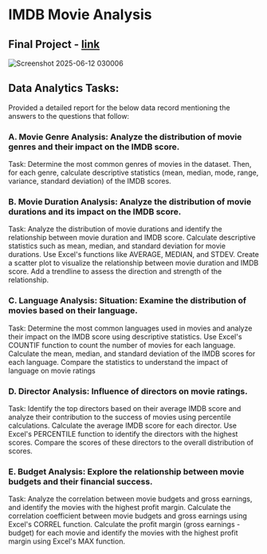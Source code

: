 # IMDB Movie Analysis
## Final Project - [link](https://docs.google.com/presentation/d/1NDKj44BB-ndVG91gxSQ0PGu_VkTMaovYMFaX4s7j28U/edit?usp=sharing)



![Screenshot 2025-06-12 030006](https://github.com/user-attachments/assets/b7b01212-8871-49fc-89ce-53e89c69a307)









## Data Analytics Tasks:

Provided a detailed report for the below data record mentioning the answers to the questions that follow:


### A. Movie Genre Analysis: Analyze the distribution of movie genres and their impact on the IMDB score.

Task: Determine the most common genres of movies in the dataset. Then, for each genre, calculate descriptive statistics (mean, median, mode, range, variance, standard deviation) of the IMDB scores.

### B. Movie Duration Analysis: Analyze the distribution of movie durations and its impact on the IMDB score.

Task: Analyze the distribution of movie durations and identify the relationship between movie duration and IMDB score.
Calculate descriptive statistics such as mean, median, and standard deviation for movie durations. Use Excel's functions like AVERAGE, MEDIAN, and STDEV. Create a scatter plot to visualize the relationship between movie duration and IMDB score. Add a trendline to assess the direction and strength of the relationship.

### C. Language Analysis: Situation: Examine the distribution of movies based on their language.

Task: Determine the most common languages used in movies and analyze their impact on the IMDB score using descriptive statistics.
Use Excel's COUNTIF function to count the number of movies for each language. Calculate the mean, median, and standard deviation of the IMDB scores for each language. Compare the statistics to understand the impact of language on movie ratings

### D. Director Analysis: Influence of directors on movie ratings.

Task: Identify the top directors based on their average IMDB score and analyze their contribution to the success of movies using percentile calculations.
Calculate the average IMDB score for each director. Use Excel's PERCENTILE function to identify the directors with the highest scores. Compare the scores of these directors to the overall distribution of scores.

### E. Budget Analysis: Explore the relationship between movie budgets and their financial success.

Task: Analyze the correlation between movie budgets and gross earnings, and identify the movies with the highest profit margin.
Calculate the correlation coefficient between movie budgets and gross earnings using Excel's CORREL function. Calculate the profit margin (gross earnings - budget) for each movie and identify the movies with the highest profit margin using Excel's MAX function.
